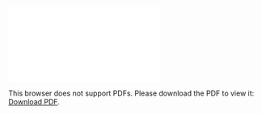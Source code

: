 <object data="christ-in-song/CIS1908pdfs/334.pdf" type="application/pdf" width="100%" height="1024px">
    <embed src="christ-in-song/CIS1908pdfs/334.pdf">
        <p>This browser does not support PDFs. Please download the PDF to view it: <a href="christ-in-song/CIS1908pdfs/334.pdf">Download PDF</a>.</p>
    </embed>
</object>
